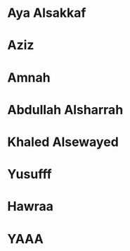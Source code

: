 # Aya Alsakkaf

# Aziz

# Amnah

# Abdullah Alsharrah

# Khaled Alsewayed

# Yusufff

# Hawraa

# YAAA
